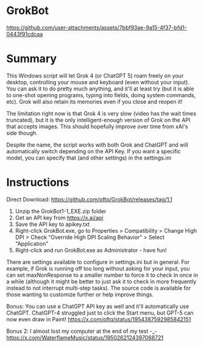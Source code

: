 # GrokBot

https://github.com/user-attachments/assets/7bbf93ae-9a15-4f37-bfd1-0443f91cdcaa

# Summary
This Windows script will let Grok 4 (or ChatGPT 5) roam freely on your desktop, controlling your mouse and keyboard (even without your input). You can ask it to do pretty much anything, and it'll at least try (but it is able to one-shot opening programs, typing into fields, doing system commands, etc). Grok will also retain its memories even if you close and reopen it!

The limitation right now is that Grok 4 is very slow (video has the wait times truncated), but it is the only intelligent-enough version of Grok on the API that accepts images. This should hopefully improve over time from xAI's side though.

Despite the name, the script works with both Grok and ChatGPT and will automatically switch depending on the API Key.  If you want a specific model, you can specify that (and other settings) in the settings.ini

# Instructions
Direct Download: https://github.com/pftq/GrokBot/releases/tag/1.1
1. Unzip the GrokBot1-1_EXE.zip folder
2. Get an API key from https://x.ai/api
3. Save the API key to apikey.txt
4. Right-click GrokBot.exe, go to Properties > Compatibility > Change High DPI > Check "Override High DPI Scaling Behavior" > Select "Application"
5. Right-click and run GrokBot.exe as Administrator  - have fun!

There are settings available to configure in settings.ini but in general. For example, if Grok is running off too long without asking for your input, you can set maxNonResponse to a smaller number to force it to check in once in a while (although it might be better to just ask it to check in more frequently instead to not interrupt multi-step tasks). The source code is available for those wanting to customize further or help improve things.

Bonus: You can use a ChatGPT API key as well and it'll automatically use ChatGPT. ChatGPT-4 struggled just to click the Start menu, but GPT-5 can now even draw in Paint!
https://x.com/pftq/status/1954387592985842151

Bonus 2: I almost lost my computer at the end of my test -_-
https://x.com/WaterflameMusic/status/1950262124397068721

